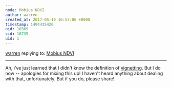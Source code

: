 ```yaml
---
node: Mobius NDVI
author: warren
created_at: 2017-05-10 16:57:06 +0000
timestamp: 1494435426
nid: 10369
cid: 16739
uid: 1
---
```




[warren](../profile/warren) replying to: [Mobius NDVI](../notes/cfastie/04-26-2014/mobius-ndvi)

----
Ah, i've just learned that I didn't know the definition of [vignetting](https://en.wikipedia.org/wiki/Vignetting). But I do now -- apologies for mixing this up! I haven't heard anything about dealing with that, unfortunately. But if you do, please share!